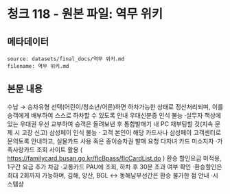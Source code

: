 # 청크 118 - 원본 파일: 역무 위키

## 메타데이터

```
source: datasets/final_docs/역무 위키.md
filename: 역무 위키.md
```

## 본문 내용

수납 → 승차유형 선택(어린이/청소년/어른)하면 하차가능한 상태로 정산처리되며, 이를 승객에게 배부하여 스스로 하차할 수 있도록 안내 우대신분증 인식 불능 ·실무자 책상에 있는 우대권 우선 교부하여 승객은 돌려보낸 후 통합발매기 내 PC 재부팅할 것(지속 문제 시 고장 신고) 삼성페이 인식 불능 · 고객 본인이 해당 카드사나 삼성페이 고객센터로 문의토록 안내하고, 실물카드 사용 혹은 종이승차권 발매 요청 다자녀 카드 미소지자 ·가족사랑카드 조회 사이트 활용 ( https://familycard.busan.go.kr/flcBpass/flcCardList.do ) 환승 할인요금 미적용, 1구간 요금 추가 차감 ·교통카드 PAU에 조회, 하차 후 30분 초과 여부 확인 ·환승할인은 최대 2회까지 가능하며, 김해, 양산, BGL ↔ 동해남부선간은 환승 불가한 점 안내 ·시스템상
